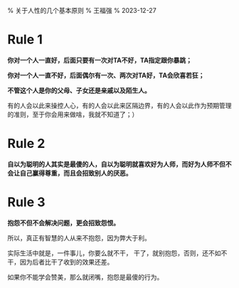 % 关于人性的几个基本原则
% 王福强
% 2023-12-27


# Rule 1

**你对一个人一直好，后面只要有一次对TA不好，TA指定跟你暴跳；**

**你对一个人一直不好，后面偶尔有一次、两次对TA好，TA会欣喜若狂；**

**不管这个人是你的父母、子女还是亲戚以及陌生人。**

有的人会以此来操控人心，有的人会以此来区隔边界，有的人会以此作为预期管理的准则，至于你会用来做啥，我就不知道了；）

# Rule 2

**自以为聪明的人其实是最傻的人，自以为聪明就喜欢好为人师，而好为人师不但不会让自己赢得尊重，而且会招致别人的厌恶。**

# Rule 3

**抱怨不但不会解决问题，更会招致怨恨。**

所以，真正有智慧的人从来不抱怨，因为弊大于利。

实际生活中就是，一件事儿，你要么就不干， 干了，就别抱怨，否则，还不如不干，因为后者比干了收到的效果还差。

如果你不能学会赞美，那么就闭嘴，抱怨是最傻的行为。


